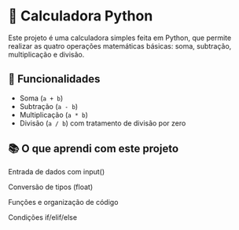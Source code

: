 # 🧮 Calculadora Python

Este projeto é uma calculadora simples feita em Python, que permite realizar as quatro operações matemáticas básicas: soma, subtração, multiplicação e divisão.

## 📌 Funcionalidades

- Soma (`a + b`)
- Subtração (`a - b`)
- Multiplicação (`a * b`)
- Divisão (`a / b`) com tratamento de divisão por zero

## 📚 O que aprendi com este projeto
Entrada de dados com input()

Conversão de tipos (float)

Funções e organização de código

Condições if/elif/else
